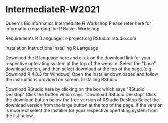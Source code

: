 # IntermediateR-W2021

Queen's Bioinformatics Intermediate R Workshop
Please refer here for information regarding the R Basics Workshop

Requirements
R (Language): r-project.org RStudio: rstudio.com

Instalation Instructions
Installing R Language

Downlaod the R language here and click on the download link for your respective opterating system at the top of the website.
Select the "base" download option, and then select download at the top of the page.(e.g. Download R 4.0.3 for Windows)
Open the installer downloaded and follow the instructions provided on screen.
Installing RStudio

Download RStudio here by clicking on the box which says "RStudio Desktop"
Click the button which says "Download RStudio Desktop"
Click the download button below the free version of RStudio Desktop
Select the download version from the large button at the top of the page. If the version is incorrect select the installer for your respective opertating system from the list below.

